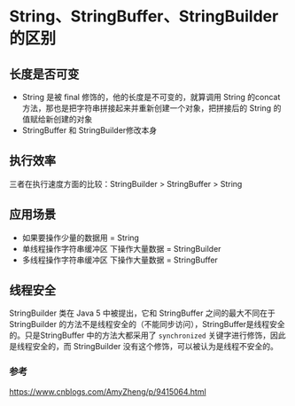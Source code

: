 # String、StringBuffer、StringBuilder的区别


## 长度是否可变

 - String 是被 final 修饰的，他的长度是不可变的，就算调用 String 的concat 方法，那也是把字符串拼接起来并重新创建一个对象，把拼接后的 String 的值赋给新创建的对象
 - StringBuffer 和 StringBuilder修改本身

## 执行效率
三者在执行速度方面的比较：StringBuilder > StringBuffer > String

## 应用场景
 - 如果要操作少量的数据用 = String
 - 单线程操作字符串缓冲区 下操作大量数据 = StringBuilder
 - 多线程操作字符串缓冲区 下操作大量数据 = StringBuffer

## 线程安全
StringBuilder 类在 Java 5 中被提出，它和 StringBuffer 之间的最大不同在于 StringBuilder 的方法不是线程安全的（不能同步访问），StringBuffer是线程安全的。只是StringBuffer 中的方法大都采用了 `synchronized` 关键字进行修饰，因此是线程安全的，而 StringBuilder 没有这个修饰，可以被认为是线程不安全的。

### 参考
https://www.cnblogs.com/AmyZheng/p/9415064.html

